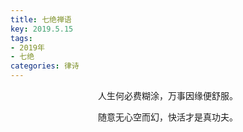 ```yaml
---
title: 七绝禅语
key: 2019.5.15
tags: 
- 2019年 
- 七绝
categories: 律诗
---
```


<p align="center">人生何必费糊涂，万事因缘便舒服。
</p>
<p align="center">随意无心空而幻，快活才是真功夫。
</p>
